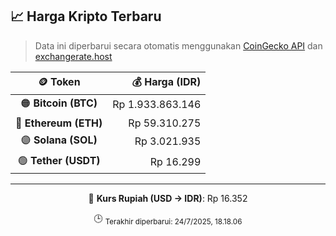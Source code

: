 

<!-- HARGA_KRIPTO -->
## 📈 Harga Kripto Terbaru

> Data ini diperbarui secara otomatis menggunakan [CoinGecko API](https://www.coingecko.com/) dan [exchangerate.host](https://exchangerate.host/)

<div align="center">

| 🪙 Token | 💰 Harga (IDR) |
|:------:|---------------:|
| 🟠 **Bitcoin (BTC)**   | Rp 1.933.863.146 |
| 🔵 **Ethereum (ETH)**  | Rp 59.310.275 |
| 🟣 **Solana (SOL)**    | Rp 3.021.935 |
| 🟢 **Tether (USDT)**   | Rp 16.299 |

---

💱 **Kurs Rupiah (USD → IDR)**: Rp 16.352

🕒 <sub>Terakhir diperbarui: 24/7/2025, 18.18.06</sub>

</div>
<!-- /HARGA_KRIPTO -->